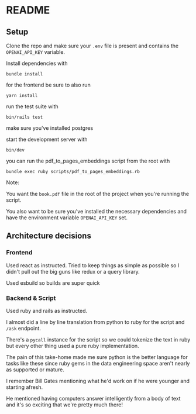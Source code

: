 # README

## Setup  

Clone the repo and make sure your `.env` file is present and contains the `OPENAI_API_KEY` variable.

Install dependencies with

```bundle install```

for the frontend be sure to also run

```yarn install```

run the test suite with

```bin/rails test```

make sure you've installed postgres


start the development server with

```bin/dev```

you can run the pdf_to_pages_embeddings script from the root with

```bundle exec ruby scripts/pdf_to_pages_embeddings.rb```

Note:

You want the `book.pdf` file in the root of the project when you're running the script.

You also want to be sure you've installed the necessary dependencies and have the environment 
variable `OPENAI_API_KEY` set.

## Architecture decisions  

### Frontend  

Used react as instructed.
Tried to keep things as simple as possible so I didn't pull out the
big guns like redux or a query library.

Used esbuild so builds are super quick

### Backend & Script  

Used ruby and rails as instructed.

I almost did a line by line translation from python to ruby for the script and `/ask` endpoint.

There's a `pycall` instance for the script so we could tokenize the text in ruby but every other
thing used a pure ruby implementation.

The pain of this take-home made me sure python is the better language for tasks like these since ruby gems in the data engineering space aren't nearly as supported or mature.

I remember Bill Gates mentioning what he'd work on if he were younger and starting afresh.

He mentioned having computers answer intelligently from a body of text and it's so exciting that we're pretty much there!